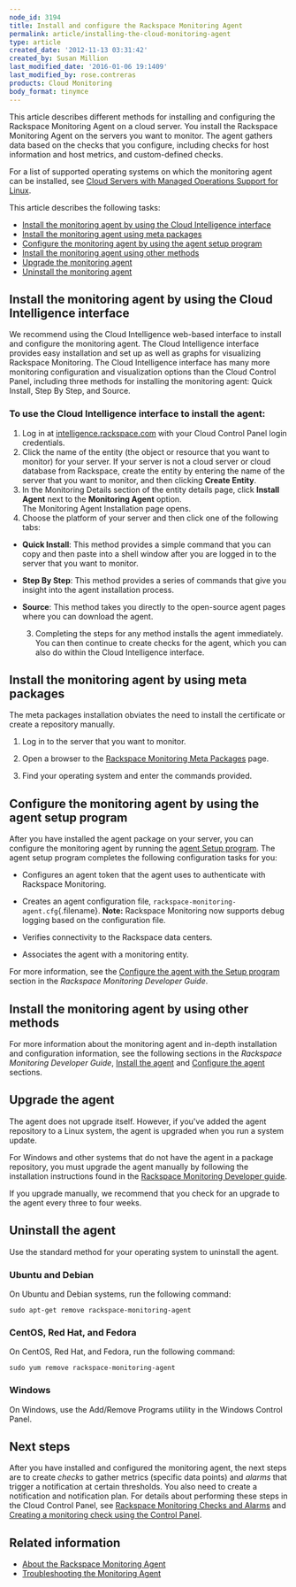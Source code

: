 ```yaml
---
node_id: 3194
title: Install and configure the Rackspace Monitoring Agent
permalink: article/installing-the-cloud-monitoring-agent
type: article
created_date: '2012-11-13 03:31:42'
created_by: Susan Million
last_modified_date: '2016-01-06 19:1409'
last_modified_by: rose.contreras
products: Cloud Monitoring
body_format: tinymce
---
```


This article describes different methods for installing and
configuring the Rackspace Monitoring Agent on a cloud server.  You
install the Rackspace Monitoring Agent on the servers you want to
monitor. The agent gathers data based on the checks that you configure,
including checks for host information and host metrics, and
custom-defined checks. 

For a list of supported operating systems on which the monitoring agent
can be installed, see [Cloud Servers with Managed Operations Support for
Linux](http://www.rackspace.com/knowledge_center/article/cloud-servers-with-managed-cloud-service-level-spheres-of-support).

This article describes the following tasks:

-   [Install the monitoring agent by using the Cloud Intelligence
    interface](#CI)
-   [Install the monitoring agent using meta packages](#metaPackage)
-   [Configure the monitoring agent by using the agent setup
    program](#agent-setup)
-   [Install the monitoring agent using other methods](#otherMethods)
-   [Upgrade the monitoring agent](#UpgradeAgent)
-   [Uninstall the monitoring agent](#UninstallAgent)

Install the monitoring agent by using the Cloud Intelligence interface
----------------------------------------------------------------------

We recommend using the Cloud Intelligence web-based interface to install
and configure the monitoring agent. The Cloud Intelligence interface
provides easy installation and set up as well as graphs for visualizing
Rackspace Monitoring.  The Cloud Intelligence interface has many more
monitoring configuration and visualization options than the Cloud
Control Panel, including three methods for installing the monitoring
agent: Quick Install, Step By Step, and Source.

### To use the Cloud Intelligence interface to install the agent:

1.  Log in
    at [intelligence.rackspace.com](https://intelligence.rackspace.com/) with
    your Cloud Control Panel login credentials.
2.  Click the name of the entity (the object or resource that you want
    to monitor) for your server. If your server is not a cloud server or
    cloud database from Rackspace, create the entity by entering the
    name of the server that you want to monitor, and then
    clicking **Create Entity**.
3.  In the Monitoring Details section of the entity details page, click
    **Install Agent** next to the **Monitoring Agent** option.\
     The Monitoring Agent Installation page opens.
4.  Choose the platform of your server and then click one of the
    following tabs:

-   **Quick Install**: This method provides a simple command that you
    can copy and then paste into a shell window after you are logged in
    to the server that you want to monitor. 
-   **Step By Step**: This method provides a series of commands that
    give you insight into the agent installation process.  
-   **Source**: This method takes you directly to the open-source agent
    pages where you can download the agent.  

     3. Completing the steps for any method installs the agent
immediately. You can then continue to create checks for the agent, which
you can also do within the Cloud Intelligence interface.

Install the monitoring agent by using meta packages
---------------------------------------------------

The meta packages installation obviates the need to install the
certificate or create a repository manually.

1. Log in to the server that you want to monitor.

2. Open a browser to the [Rackspace Monitoring Meta
Packages](http://meta.packages.cloudmonitoring.rackspace.com/) page.

3. Find your operating system and enter the commands provided.

Configure the monitoring agent by using the agent setup program
---------------------------------------------------------------

After you have installed the agent package on your server, you can
configure the monitoring agent by running the [agent Setup
program](https://developer.rackspace.com/docs/cloud-monitoring/v1/developer-guide/#configure-agent-with-setup "4.3.1. Configure the agent with the Setup program").
The agent setup program completes the following configuration tasks for
you:

-   Configures an agent token that the agent uses to authenticate with
    Rackspace Monitoring.

-   Creates an agent configuration file,
    `rackspace-monitoring-agent.cfg`{.filename}. **Note:** Rackspace
    Monitoring now supports debug logging based on the configuration
    file.

-   Verifies connectivity to the Rackspace data centers.

-   Associates the agent with a monitoring entity.

For more information, see the [Configure the agent with the Setup
program](https://developer.rackspace.com/docs/cloud-monitoring/v1/developer-guide/#configure-agent-with-setup)
section in the *Rackspace Monitoring Developer Guide*.

Install the monitoring agent by using other methods
---------------------------------------------------

For more information about the monitoring agent and in-depth
installation and configuration information, see the following sections
in the *Rackspace Monitoring Developer Guide*, [Install the
agent](https://developer.rackspace.com/docs/cloud-monitoring/v1/developer-guide/#install-the-agent) and [Configure
the
agent](https://developer.rackspace.com/docs/cloud-monitoring/v1/developer-guide/#configure-the-agent) sections.

Upgrade the agent
-----------------

The agent does not upgrade itself. However, if you've added the agent
repository to a Linux system, the agent is upgraded when you run a
system update.

For Windows and other systems that do not have the agent in a package
repository, you must upgrade the agent manually by following the
installation instructions found in the [Rackspace Monitoring Developer
guide](https://developer.rackspace.com/docs/cloud-monitoring/v1/developer-guide/#install-agent-windows).

If you upgrade manually, we recommend that you check for an upgrade
to the agent every three to four weeks.

Uninstall the agent
-------------------

Use the standard method for your operating system to uninstall the
agent.

### Ubuntu and Debian

On Ubuntu and Debian systems, run the following command:

    sudo apt-get remove rackspace-monitoring-agent

### CentOS, Red Hat, and Fedora

On CentOS, Red Hat, and Fedora, run the following command:

    sudo yum remove rackspace-monitoring-agent

### Windows

On Windows, use the Add/Remove Programs utility in the Windows Control
Panel.

Next steps
----------

After you have installed and configured the monitoring agent, the next
steps are to create *checks* to gather metrics (specific data points)
and *alarms* that trigger a notification at certain thresholds. You also
need to create a notification and notification plan. For details about
performing these steps in the Cloud Control Panel, see [Rackspace
Monitoring Checks and
Alarms](http://www.rackspace.com/knowledge_center/article/rackspace-monitoring-checks-and-alarms "Rackspace Cloud Monitoring Checks and Alarms") and
[Creating a monitoring check using the Control
Panel](http://www.rackspace.com/knowledge_center/article/creating-a-monitoring-check-using-the-cloud-control-panel "Creating a Monitoring Check Using the Control Panel").

Related information
-------------------

-   [About the Rackspace Monitoring
    Agent](http://www.rackspace.com/knowledge_center/article/about-the-cloud-monitoring-agent "About the Monitoring Agent")
-   [Troubleshooting the Monitoring
    Agent](http://www.rackspace.com/knowledge_center/article/troubleshooting-the-rackspace-monitoring-agent "Troubleshoot the Monitoring Agent")


